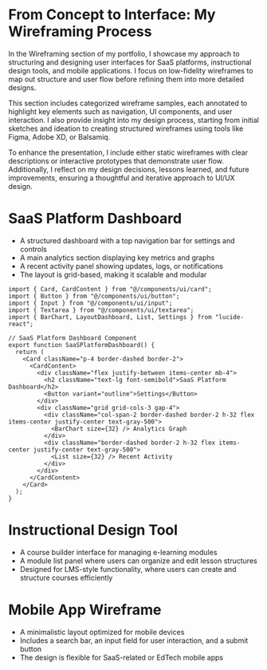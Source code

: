 # From Concept to Interface: My Wireframing Process

In the Wireframing section of my portfolio, I showcase my approach to structuring and designing user interfaces for SaaS platforms, instructional design tools, and mobile applications. I focus on low-fidelity wireframes to map out structure and user flow before refining them into more detailed designs.

This section includes categorized wireframe samples, each annotated to highlight key elements such as navigation, UI components, and user interaction. I also provide insight into my design process, starting from initial sketches and ideation to creating structured wireframes using tools like Figma, Adobe XD, or Balsamiq.

To enhance the presentation, I include either static wireframes with clear descriptions or interactive prototypes that demonstrate user flow. Additionally, I reflect on my design decisions, lessons learned, and future improvements, ensuring a thoughtful and iterative approach to UI/UX design.

<h1>SaaS Platform Dashboard</h1>

- A structured dashboard with a top navigation bar for settings and controls
- A main analytics section displaying key metrics and graphs
- A recent activity panel showing updates, logs, or notifications
- The layout is grid-based, making it scalable and modular

```
import { Card, CardContent } from "@/components/ui/card";
import { Button } from "@/components/ui/button";
import { Input } from "@/components/ui/input";
import { Textarea } from "@/components/ui/textarea";
import { BarChart, LayoutDashboard, List, Settings } from "lucide-react";

// SaaS Platform Dashboard Component
export function SaaSPlatformDashboard() {
  return (
    <Card className="p-4 border-dashed border-2">
      <CardContent>
        <div className="flex justify-between items-center mb-4">
          <h2 className="text-lg font-semibold">SaaS Platform Dashboard</h2>
          <Button variant="outline">Settings</Button>
        </div>
        <div className="grid grid-cols-3 gap-4">
          <div className="col-span-2 border-dashed border-2 h-32 flex items-center justify-center text-gray-500">
            <BarChart size={32} /> Analytics Graph
          </div>
          <div className="border-dashed border-2 h-32 flex items-center justify-center text-gray-500">
            <List size={32} /> Recent Activity
          </div>
        </div>
      </CardContent>
    </Card>
  );
}

```

<h1>Instructional Design Tool</h1>

- A course builder interface for managing e-learning modules
- A module list panel where users can organize and edit lesson structures
- Designed for LMS-style functionality, where users can create and structure courses efficiently

<h1>Mobile App Wireframe</h1>

- A minimalistic layout optimized for mobile devices
- Includes a search bar, an input field for user interaction, and a submit button
- The design is flexible for SaaS-related or EdTech mobile apps
